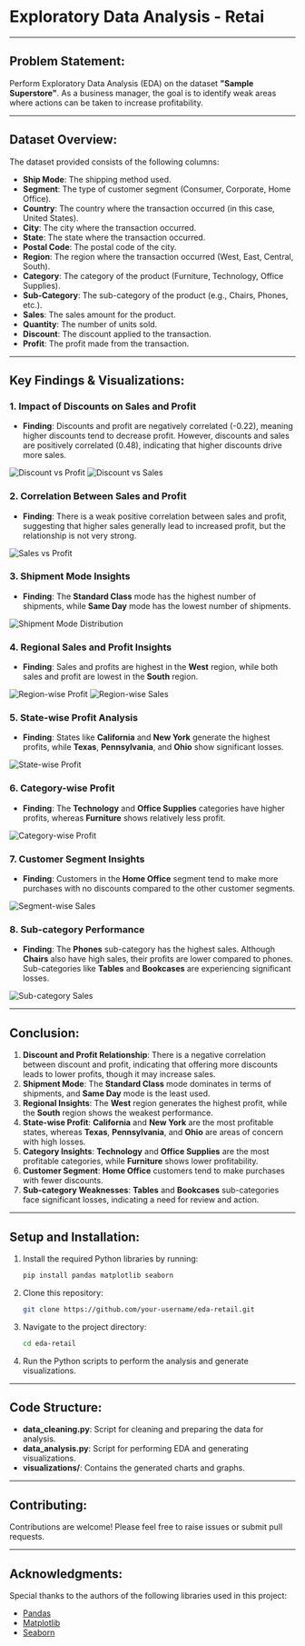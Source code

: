 # Exploratory Data Analysis - Retai
---
## Problem Statement:

Perform Exploratory Data Analysis (EDA) on the dataset **"Sample Superstore"**. As a business manager, the goal is to identify weak areas where actions can be taken to increase profitability.

---

## Dataset Overview:

The dataset provided consists of the following columns:
- **Ship Mode**: The shipping method used.
- **Segment**: The type of customer segment (Consumer, Corporate, Home Office).
- **Country**: The country where the transaction occurred (in this case, United States).
- **City**: The city where the transaction occurred.
- **State**: The state where the transaction occurred.
- **Postal Code**: The postal code of the city.
- **Region**: The region where the transaction occurred (West, East, Central, South).
- **Category**: The category of the product (Furniture, Technology, Office Supplies).
- **Sub-Category**: The sub-category of the product (e.g., Chairs, Phones, etc.).
- **Sales**: The sales amount for the product.
- **Quantity**: The number of units sold.
- **Discount**: The discount applied to the transaction.
- **Profit**: The profit made from the transaction.

---

## Key Findings & Visualizations:

### 1. **Impact of Discounts on Sales and Profit**
   - **Finding**: Discounts and profit are negatively correlated (-0.22), meaning higher discounts tend to decrease profit. However, discounts and sales are positively correlated (0.48), indicating that higher discounts drive more sales.
   
   ![Discount vs Profit](images/discount_vs_profit_vs_sales.png)
   ![Discount vs Sales](images/discount_vs_sales.png)

### 2. **Correlation Between Sales and Profit**
   - **Finding**: There is a weak positive correlation between sales and profit, suggesting that higher sales generally lead to increased profit, but the relationship is not very strong.
   
   ![Sales vs Profit](images/sales_vs_profit.png)

### 3. **Shipment Mode Insights**
   - **Finding**: The **Standard Class** mode has the highest number of shipments, while **Same Day** mode has the lowest number of shipments.
   
   ![Shipment Mode Distribution](images/shipment_mode_distribution.png)

### 4. **Regional Sales and Profit Insights**
   - **Finding**: Sales and profits are highest in the **West** region, while both sales and profit are lowest in the **South** region.
   
   ![Region-wise Profit](images/region_wise_profit.png)
   ![Region-wise Sales](images/region_wise_sales.png)

### 5. **State-wise Profit Analysis**
   - **Finding**: States like **California** and **New York** generate the highest profits, while **Texas**, **Pennsylvania**, and **Ohio** show significant losses.
   
   ![State-wise Profit](images/state_wise_profit.png)

### 6. **Category-wise Profit**
   - **Finding**: The **Technology** and **Office Supplies** categories have higher profits, whereas **Furniture** shows relatively less profit.
   
   ![Category-wise Profit](images/category_wise_profit.png)

### 7. **Customer Segment Insights**
   - **Finding**: Customers in the **Home Office** segment tend to make more purchases with no discounts compared to the other customer segments.
   
   ![Segment-wise Sales](images/segment_wise_sales.png)

### 8. **Sub-category Performance**
   - **Finding**: The **Phones** sub-category has the highest sales. Although **Chairs** also have high sales, their profits are lower compared to phones. Sub-categories like **Tables** and **Bookcases** are experiencing significant losses.
   
   ![Sub-category Sales](images/sub_category_sales_profit.png)

---

## Conclusion:

1. **Discount and Profit Relationship**: There is a negative correlation between discount and profit, indicating that offering more discounts leads to lower profits, though it may increase sales.
2. **Shipment Mode**: The **Standard Class** mode dominates in terms of shipments, and **Same Day** mode is the least used.
3. **Regional Insights**: The **West** region generates the highest profit, while the **South** region shows the weakest performance.
4. **State-wise Profit**: **California** and **New York** are the most profitable states, whereas **Texas**, **Pennsylvania**, and **Ohio** are areas of concern with high losses.
5. **Category Insights**: **Technology** and **Office Supplies** are the most profitable categories, while **Furniture** shows lower profitability.
6. **Customer Segment**: **Home Office** customers tend to make purchases with fewer discounts.
7. **Sub-category Weaknesses**: **Tables** and **Bookcases** sub-categories face significant losses, indicating a need for review and action.

---

## Setup and Installation:

1. Install the required Python libraries by running:
   ```bash
   pip install pandas matplotlib seaborn
   ```

2. Clone this repository:
   ```bash
   git clone https://github.com/your-username/eda-retail.git
   ```

3. Navigate to the project directory:
   ```bash
   cd eda-retail
   ```

4. Run the Python scripts to perform the analysis and generate visualizations.

---

## Code Structure:

- **data_cleaning.py**: Script for cleaning and preparing the data for analysis.
- **data_analysis.py**: Script for performing EDA and generating visualizations.
- **visualizations/**: Contains the generated charts and graphs.

---

## Contributing:

Contributions are welcome! Please feel free to raise issues or submit pull requests.

---

## Acknowledgments:

Special thanks to the authors of the following libraries used in this project:
- [Pandas](https://pandas.pydata.org/)
- [Matplotlib](https://matplotlib.org/)
- [Seaborn](https://seaborn.pydata.org/)
